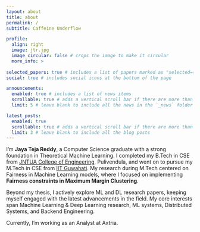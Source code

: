 ```yaml
---
layout: about
title: about
permalink: /
subtitle: Caffeine Underflow 

profile:
  align: right
  image: jtr.jpg
  image_circular: false # crops the image to make it circular
  more_info: >
    
selected_papers: true # includes a list of papers marked as "selected={true}"
social: true # includes social icons at the bottom of the page

announcements:
  enabled: true # includes a list of news items
  scrollable: true # adds a vertical scroll bar if there are more than 3 news items
  limit: 5 # leave blank to include all the news in the `_news` folder

latest_posts:
  enabled: true
  scrollable: true # adds a vertical scroll bar if there are more than 3 new posts items
  limit: 3 # leave blank to include all the blog posts
---
```


I’m **Jaya Teja Reddy**, a Computer Science graduate with a strong foundation in Theoretical Machine Learning. I completed my B.Tech in CSE from [JNTUA College of Engineering](https://jntuacep.ac.in/), Pulivendula, and went on to pursue my M.Tech in CSE from [IIT Guwahati](https://www.iitg.ac.in/). My research during M.Tech centered on Fairness in Machine Learning models, where I focused on implementing **Fairness constraints in Maximum Margin Clustering**.

Beyond my thesis, I actively explore ML and DL research papers, keeping myself engaged with the latest advancements in the field. My core interests span Machine Learning & Deep Learning research, ML systems, Distributed Systems, and Backend Engineering.

Currently, I’m working as an Analyst at Axtria.


